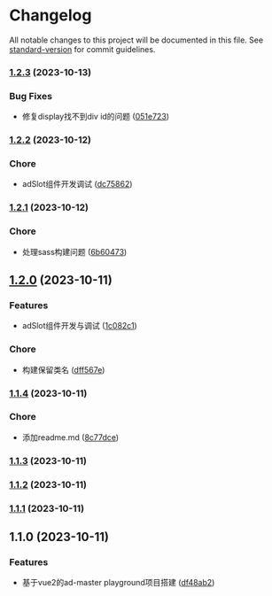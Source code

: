 # Changelog

All notable changes to this project will be documented in this file. See [standard-version](https://github.com/conventional-changelog/standard-version) for commit guidelines.

### [1.2.3](https://presslogic/Presslogic-Media/ad-master/compare/v1.2.2...v1.2.3) (2023-10-13)


### Bug Fixes

* 修复display找不到div id的问题 ([051e723](https://presslogic/Presslogic-Media/ad-master/commit/051e723ef01c731a449f456ca883e9d1283c7ed3))

### [1.2.2](https://presslogic/Presslogic-Media/ad-master/compare/v1.2.1...v1.2.2) (2023-10-12)


### Chore

* adSlot组件开发调试 ([dc75862](https://presslogic/Presslogic-Media/ad-master/commit/dc75862b8b8f2db74f0d08497d3d0e1257f1b5fc))

### [1.2.1](https://presslogic/Presslogic-Media/ad-master/compare/v1.2.0...v1.2.1) (2023-10-12)


### Chore

* 处理sass构建问题 ([6b60473](https://presslogic/Presslogic-Media/ad-master/commit/6b6047306e49fee78debd170aac75bd5378d47e1))

## [1.2.0](https://presslogic/Presslogic-Media/ad-master/compare/v1.1.4...v1.2.0) (2023-10-11)


### Features

* adSlot组件开发与调试 ([1c082c1](https://presslogic/Presslogic-Media/ad-master/commit/1c082c1290a0680427645f1f8df7dc84dbd54c51))


### Chore

* 构建保留类名 ([dff567e](https://presslogic/Presslogic-Media/ad-master/commit/dff567ea37795861209df5b8689187d5ce4a90a5))

### [1.1.4](https://presslogic/Presslogic-Media/ad-master/compare/v1.1.3...v1.1.4) (2023-10-11)


### Chore

* 添加readme.md ([8c77dce](https://presslogic/Presslogic-Media/ad-master/commit/8c77dceb20dd7b3cbb72532e2df11e1d736835c0))

### [1.1.3](https://presslogic/Presslogic-Media/ad-master/compare/v1.1.2...v1.1.3) (2023-10-11)

### [1.1.2](https://presslogic/Presslogic-Media/ad-master/compare/v1.1.1...v1.1.2) (2023-10-11)

### [1.1.1](https://presslogic/Presslogic-Media/ad-master/compare/v1.1.0...v1.1.1) (2023-10-11)

## 1.1.0 (2023-10-11)


### Features

* 基于vue2的ad-master playground项目搭建 ([df48ab2](https://presslogic/Presslogic-Media/ad-master/commit/df48ab2c42d9d056251419a610de4f9791d62fee))
